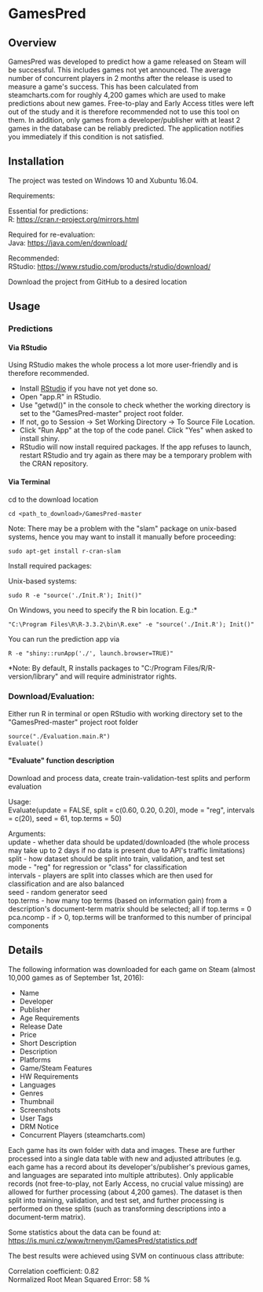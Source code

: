 # GamesPred

## Overview
GamesPred was developed to predict how a game released on Steam will be successful. This includes games not yet announced. The average number of concurrent players in 2 months after the release is used to measure a game's success. This has been calculated from steamcharts.com for roughly 4,200 games which are used to make predictions about new games. Free-to-play and Early Access titles were left out of the study and it is therefore recommended not to use this tool on them. In addition, only games from a developer/publisher with at least 2 games in the database can be reliably predicted. The application notifies you immediately if this condition is not satisfied.

## Installation
The project was tested on Windows 10 and Xubuntu 16.04.

Requirements:

Essential for predictions:  
R: https://cran.r-project.org/mirrors.html

Required for re-evaluation:  
Java: https://java.com/en/download/

Recommended:  
RStudio: https://www.rstudio.com/products/rstudio/download/

Download the project from GitHub to a desired location  

## Usage

### Predictions

#### Via RStudio
Using RStudio makes the whole process a lot more user-friendly and is therefore recommended.

* Install [RStudio](https://www.rstudio.com/products/rstudio/download/) if you have not yet done so.
* Open "app.R" in RStudio.
* Use "getwd()" in the console to check whether the working directory is set to the "GamesPred-master" project root folder.
* If not, go to Session -> Set Working Directory -> To Source File Location.
* Click "Run App" at the top of the code panel. Click "Yes" when asked to install shiny.
* RStudio will now install required packages. If the app refuses to launch, restart RStudio and try again as there may be a temporary problem with the CRAN repository.

#### Via Terminal
cd to the download location

    cd <path_to_download>/GamesPred-master

Note: There may be a problem with the "slam" package on unix-based systems, hence you may want to install it manually before proceeding:

    sudo apt-get install r-cran-slam

Install required packages:

Unix-based systems:

    sudo R -e "source('./Init.R'); Init()"

On Windows, you need to specify the R bin location. E.g.:*

    "C:\Program Files\R\R-3.3.2\bin\R.exe" -e "source('./Init.R'); Init()"

You can run the prediction app via

    R -e "shiny::runApp('./', launch.browser=TRUE)"

*Note: By default, R installs packages to "C:/Program Files/R/R-version/library" and will require administrator rights.

### Download/Evaluation:

Either run R in terminal or open RStudio with working directory set to the "GamesPred-master" project root folder

    source("./Evaluation.main.R")
    Evaluate()

#### "Evaluate" function description

Download and process data, create train-validation-test splits and perform evaluation

Usage:  
Evaluate(update = FALSE, split = c(0.60, 0.20, 0.20), mode = "reg", intervals = c(20), seed = 61, top.terms = 50)

Arguments:  
update - whether data should be updated/downloaded  (the whole process may take up to 2 days if no data is present due to API's traffic limitations)
split - how dataset should be split into train, validation, and test set  
mode - "reg" for regression or "class" for classification  
intervals - players are split into classes which are then used for classification and are also balanced  
seed - random generator seed  
top.terms - how many top terms (based on information gain) from a description's document-term matrix should be selected; all if top.terms = 0
pca.ncomp - if > 0, top.terms will be tranformed to this number of principal components

## Details

The following information was downloaded for each game on Steam (almost 10,000 games as of September 1st, 2016):

* Name  
* Developer  
* Publisher  
* Age Requirements  
* Release Date  
* Price  
* Short Description  
* Description  
* Platforms  
* Game/Steam Features  
* HW Requirements  
* Languages  
* Genres  
* Thumbnail  
* Screenshots
* User Tags  
* DRM Notice  
* Concurrent Players (steamcharts.com)  

Each game has its own folder with data and images. These are further processed into a single data table with new and adjusted attributes (e.g. each game has a record about its developer's/publisher's previous games, and languages are separated into multiple attributes). Only applicable records (not free-to-play, not Early Access, no crucial value missing) are allowed for further processing (about 4,200 games). The dataset is then split into training, validation, and test set, and further processing is performed on these splits (such as transforming descriptions into a document-term matrix).

Some statistics about the data can be found at: https://is.muni.cz/www/trnenym/GamesPred/statistics.pdf

The best results were achieved using SVM on continuous class attribute:

Correlation coefficient: 0.82  
Normalized Root Mean Squared Error: 58 %
